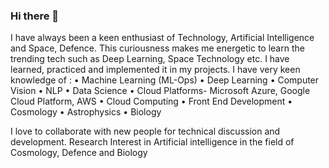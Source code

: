 ### Hi there 👋
I have always been a keen enthusiast of Technology, Artificial Intelligence and Space, Defence. This curiousness makes me energetic to learn the trending tech such as Deep Learning, Space Technology etc. I have learned, practiced and implemented it in my projects.
I have very keen knowledge of :
• Machine Learning (ML-Ops)
• Deep Learning
• Computer Vision
• NLP
• Data Science
• Cloud Platforms- Microsoft Azure, Google Cloud Platform, AWS
• Cloud Computing
• Front End Development
• Cosmology
• Astrophysics
• Biology

I love to collaborate with new people for technical discussion and development.
Research Interest in Artificial intelligence in the field of Cosmology, Defence and Biology
<!--
**TheAniketTayade/TheAniketTayade** is a ✨ _special_ ✨ repository because its `README.md` (this file) appears on your GitHub profile.

Here are some ideas to get you started:

- 🔭 I’m currently working on ...
- 🌱 I’m currently learning ...
- 👯 I’m looking to collaborate on ...
- 🤔 I’m looking for help with ...
- 💬 Ask me about ...
- 📫 How to reach me: ...
- 😄 Pronouns: ...
- ⚡ Fun fact: ...
-->
